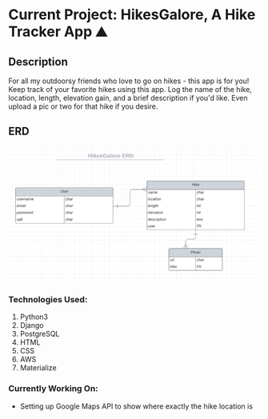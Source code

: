 # Current Project: HikesGalore, A Hike Tracker App :mountain:

## Description

For all my outdoorsy friends who love to go on hikes - this app is for you! Keep track of your favorite hikes using this app. Log the name of the hike, location, length, elevation gain, and a brief description if you'd like. Even upload a pic or two for that hike if you desire.

## ERD

![HikesGaloreERD](./main_app/static/css/images/HikesGalore_ERD.png "HikesGaloreERD")

### Technologies Used:

1. Python3
2. Django
3. PostgreSQL
4. HTML
5. CSS
6. AWS
7. Materialize

### Currently Working On:

- Setting up Google Maps API to show where exactly the hike location is
